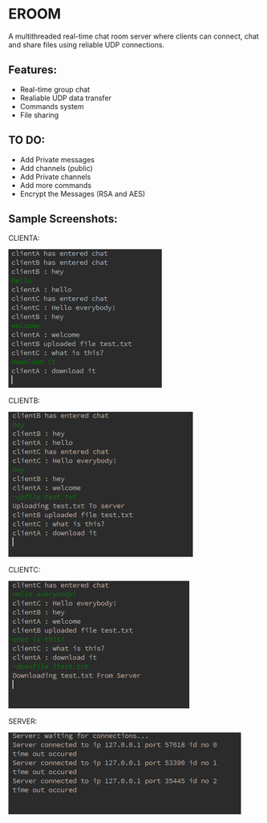 # EROOM
A multithreaded real-time chat room server where clients can connect, chat and share files using reliable UDP connections.

Features:
---------
* Real-time group chat
* Realiable UDP data transfer
* Commands system
* File sharing

TO DO:
------
* Add Private messages
* Add channels (public)
* Add Private channels
* Add more commands
* Encrypt the Messages (RSA and AES)


Sample Screenshots:
------------------
CLIENTA:

![clientA](screenshots/clientA.png)

CLIENTB:

![clientB](screenshots/clientB.png)

CLIENTC:

![clientC](screenshots/clientC.png)

SERVER:

![Server](screenshots/Server.png)

